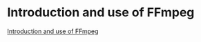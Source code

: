 # Introduction and use of FFmpeg
[Introduction and use of FFmpeg](https://aiwithcloud.com/2022/09/15/introduction_and_use_of_ffmpeg/)